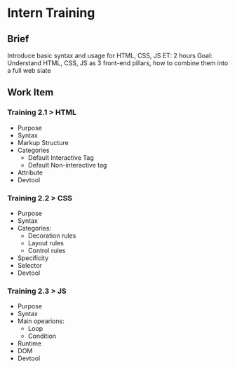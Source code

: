 # Intern Training

## Brief

Introduce basic syntax and usage for HTML, CSS, JS
ET: 2 hours
Goal: Understand HTML, CSS, JS as 3 front-end pillars, how to combine them into a full web siate

## Work Item

### Training 2.1 > HTML

* Purpose
* Syntax
* Markup Structure
* Categories
  * Default Interactive Tag
  * Default Non-interactive tag
* Attribute
* Devtool

### Training 2.2 > CSS

* Purpose
* Syntax
* Categories:
  * Decoration rules
  * Layout rules
  * Control rules
* Specificity
* Selector
* Devtool

### Training 2.3 > JS

* Purpose
* Syntax
* Main opearions:
  * Loop
  * Condition
* Runtime
* DOM
* Devtool